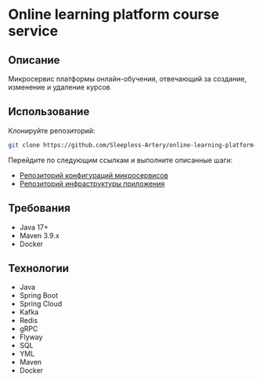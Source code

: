 # Online learning platform course service
## Описание
Микросервис платформы онлайн-обучения, отвечающий за создание, изменение и удаление курсов
## Использование
Клонируйте репозиторий:
```bash
git clone https://github.com/Sleepless-Artery/online-learning-platform-course-service
```
Перейдите по следующим ссылкам и выполните описанные шаги:
- [Репозиторий конфигураций микросервисов](https://github.com/Sleepless-Artery/online-learning-platform-configs)
- [Репозиторий инфраструктуры приложения](https://github.com/Sleepless-Artery/online-learning-platform-infra)
## Требования
- Java 17+
- Maven 3.9.x
- Docker
## Технологии
- Java
- Spring Boot
- Spring Cloud
- Kafka
- Redis
- gRPC
- Flyway
- SQL
- YML
- Maven
- Docker
